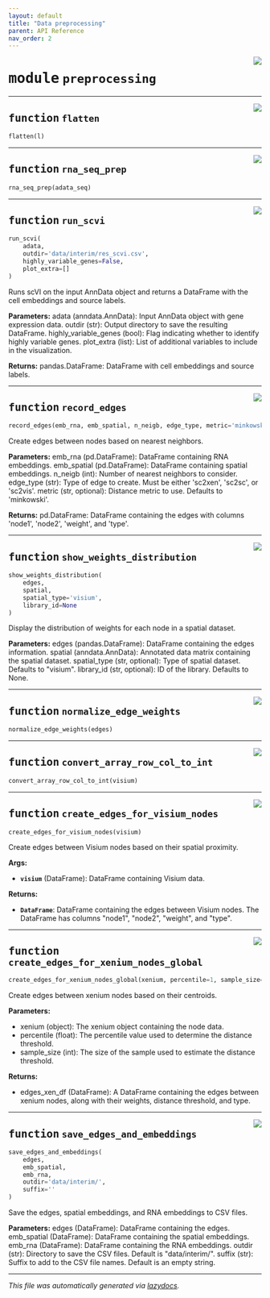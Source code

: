 ```yaml
---
layout: default
title: "Data preprocessing"
parent: API Reference
nav_order: 2
---
```

<!-- markdownlint-disable -->

<a href="../spaceTree/preprocessing.py#L0"><img align="right" style="float:right;" src="https://img.shields.io/badge/-source-cccccc?style=flat-square"></a>

# <kbd>module</kbd> `preprocessing`





---

<a href="../spaceTree/preprocessing.py#L15"><img align="right" style="float:right;" src="https://img.shields.io/badge/-source-cccccc?style=flat-square"></a>

## <kbd>function</kbd> `flatten`

```python
flatten(l)
```






---

<a href="../spaceTree/preprocessing.py#L17"><img align="right" style="float:right;" src="https://img.shields.io/badge/-source-cccccc?style=flat-square"></a>

## <kbd>function</kbd> `rna_seq_prep`

```python
rna_seq_prep(adata_seq)
```






---

<a href="../spaceTree/preprocessing.py#L25"><img align="right" style="float:right;" src="https://img.shields.io/badge/-source-cccccc?style=flat-square"></a>

## <kbd>function</kbd> `run_scvi`

```python
run_scvi(
    adata,
    outdir='data/interim/res_scvi.csv',
    highly_variable_genes=False,
    plot_extra=[]
)
```

Runs scVI on the input AnnData object and returns a DataFrame with the cell embeddings and source labels. 



**Parameters:**
 adata (anndata.AnnData): Input AnnData object with gene expression data. outdir (str): Output directory to save the resulting DataFrame. highly_variable_genes (bool): Flag indicating whether to identify highly variable genes. plot_extra (list): List of additional variables to include in the visualization. 



**Returns:**
 pandas.DataFrame: DataFrame with cell embeddings and source labels. 


---

<a href="../spaceTree/preprocessing.py#L94"><img align="right" style="float:right;" src="https://img.shields.io/badge/-source-cccccc?style=flat-square"></a>

## <kbd>function</kbd> `record_edges`

```python
record_edges(emb_rna, emb_spatial, n_neigb, edge_type, metric='minkowski')
```

Create edges between nodes based on nearest neighbors. 



**Parameters:**
 emb_rna (pd.DataFrame): DataFrame containing RNA embeddings. emb_spatial (pd.DataFrame): DataFrame containing spatial embeddings. n_neigb (int): Number of nearest neighbors to consider. edge_type (str): Type of edge to create. Must be either 'sc2xen', 'sc2sc', or 'sc2vis'. metric (str, optional): Distance metric to use. Defaults to 'minkowski'. 



**Returns:**
 pd.DataFrame: DataFrame containing the edges with columns 'node1', 'node2', 'weight', and 'type'. 


---

<a href="../spaceTree/preprocessing.py#L135"><img align="right" style="float:right;" src="https://img.shields.io/badge/-source-cccccc?style=flat-square"></a>

## <kbd>function</kbd> `show_weights_distribution`

```python
show_weights_distribution(
    edges,
    spatial,
    spatial_type='visium',
    library_id=None
)
```

Display the distribution of weights for each node in a spatial dataset. 



**Parameters:**
 edges (pandas.DataFrame): DataFrame containing the edges information. spatial (anndata.AnnData): Annotated data matrix containing the spatial dataset. spatial_type (str, optional): Type of spatial dataset. Defaults to "visium". library_id (str, optional): ID of the library. Defaults to None. 


---

<a href="../spaceTree/preprocessing.py#L174"><img align="right" style="float:right;" src="https://img.shields.io/badge/-source-cccccc?style=flat-square"></a>

## <kbd>function</kbd> `normalize_edge_weights`

```python
normalize_edge_weights(edges)
```






---

<a href="../spaceTree/preprocessing.py#L179"><img align="right" style="float:right;" src="https://img.shields.io/badge/-source-cccccc?style=flat-square"></a>

## <kbd>function</kbd> `convert_array_row_col_to_int`

```python
convert_array_row_col_to_int(visium)
```






---

<a href="../spaceTree/preprocessing.py#L186"><img align="right" style="float:right;" src="https://img.shields.io/badge/-source-cccccc?style=flat-square"></a>

## <kbd>function</kbd> `create_edges_for_visium_nodes`

```python
create_edges_for_visium_nodes(visium)
```

Create edges between Visium nodes based on their spatial proximity. 



**Args:**
 
 - <b>`visium`</b> (DataFrame):  DataFrame containing Visium data. 



**Returns:**
 
 - <b>`DataFrame`</b>:  DataFrame containing the edges between Visium nodes.  The DataFrame has columns "node1", "node2", "weight", and "type". 


---

<a href="../spaceTree/preprocessing.py#L216"><img align="right" style="float:right;" src="https://img.shields.io/badge/-source-cccccc?style=flat-square"></a>

## <kbd>function</kbd> `create_edges_for_xenium_nodes_global`

```python
create_edges_for_xenium_nodes_global(xenium, percentile=1, sample_size=1000)
```

Create edges between xenium nodes based on their centroids. 



**Parameters:**
 
- xenium (object): The xenium object containing the node data. 
- percentile (float): The percentile value used to determine the distance threshold. 
- sample_size (int): The size of the sample used to estimate the distance threshold. 



**Returns:**
 
- edges_xen_df (DataFrame): A DataFrame containing the edges between xenium nodes, along with their weights, distance threshold, and type. 


---

<a href="../spaceTree/preprocessing.py#L272"><img align="right" style="float:right;" src="https://img.shields.io/badge/-source-cccccc?style=flat-square"></a>

## <kbd>function</kbd> `save_edges_and_embeddings`

```python
save_edges_and_embeddings(
    edges,
    emb_spatial,
    emb_rna,
    outdir='data/interim/',
    suffix=''
)
```

Save the edges, spatial embeddings, and RNA embeddings to CSV files. 



**Parameters:**
 edges (DataFrame): DataFrame containing the edges. emb_spatial (DataFrame): DataFrame containing the spatial embeddings. emb_rna (DataFrame): DataFrame containing the RNA embeddings. outdir (str): Directory to save the CSV files. Default is "data/interim/". suffix (str): Suffix to add to the CSV file names. Default is an empty string. 




---

_This file was automatically generated via [lazydocs](https://github.com/ml-tooling/lazydocs)._
